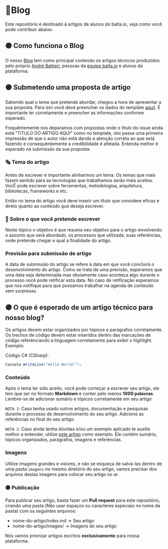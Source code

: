# 📮Blog
Este repositório é destinado à artigos de alunos do balta.io, veja como você pode contribuir abaixo.

## 🟣 Como funciona o Blog
O nosso [Blog](https://balta.io/blog) tem como principal conteúdo os artigos técnicos produzidos pelo próprio [André Baltieri](https://github.com/andrebaltieri), pessoas da [equipe balta.io](https://github.com/orgs/balta-io/people) e alunos da plataforma.

## 🟣 Submetendo uma proposta de artigo
Sabendo qual o tema que pretende abordar, chegou a hora de apresentar a sua proposta. Para isto você deve preencher os dados do template [aqui!](https://github.com/balta-io/blog/issues/new?assignees=BrewertonSantos&labels=proposta&template=submiss-o-de-artigo.md&title=Proposta+de+artigo%3A++TITULO+DO+ARTIGO+AQUI). É importante ler corretamente e preencher as informações conforme esperado.

Frequêntemente nos deparamos com propostas onde o título do issue ainda está "TíTULO DO ARTIGO AQUI" como no template, isto passa uma primeira impressão de que o autor não está dando a atenção correta ao que está fazendo e consequêntemente a credibilidade é afetada. Entenda melhor é esperado na submissão da sua proposta:

### 🗞️ Tema do artigo
Antes de escrever é importante alinharmos um tema. Os temas que mais fazem sentido para as tecnologias que trabalhamos serão mais aceitos. VocÊ pode escrever sobre ferramentas, metodologisa, arquitetura, bibliotecas, frameworks e etc.

Então no tema do artigo você deve inserir um título que considere eficaz e direto quanto ao conteúdo que deseja escrever.

### 📰 Sobre o que você pretende escrever
Neste tópico o objetivo é que resuma seu objetivo para o artigo envolvendo o assunto que será abordado, os processos que utilizadá, suas referências, onde pretende chegar e qual a finalidade do artigo.

### Previsão para submissão de artigo
A data de submissão do artigo se refere à data em que você concluirá o desenvolvimento do artigo. Como se trata de uma previsão, esperamos que uma data seja determinada mas obviamente caso aconteça algo durante o processo você pode retificar esta data. No caso de retificação esperamos que nos notifique para que possamos trabalhar na agenda de conteúdo sem surpresas.

## 🟣 O que é esperado de um artigo técnico para nosso blog?
Os artigos devem estar organizados por tópicos e parágrafos corretamente. Os trechos de código devem estar inseridos dentro das marcações de código referênciando a linguagem corretamente para exibir o highlight. Exemplo:

Código C# (CSharp):

```csharp
Console.WriteLine("Hello World!");
```

### Conteúdo
Após o tema ter sido aceito, você pode começar a escrever seu artigo, ele tem que ser no formato **Markdown** e conter pelo menos **1000 palavras**. Lembre-se de adicionar sumário e tópicos corretamente em seu artigo.

`NOTA 1`: Caso tenha usado outros artigos, documentação e pesquisas durante o processo de desenvolvimento do seu artigo. Adicione as referências no final do seu artigo.

`NOTA 2`: Caso ainda tenha dúvidas e/ou um exemplo aplicado te auxilie melhor a entender, utilize [este artigo](https://github.com/balta-io/blog/blob/main/linguagens-de-programacao/index.md) como exemplo. Ele contém sumário, tópicos organizados, parágrafos, imagens e referências.

### Imagens
Utilize imagens grandes e visíveis, e não se esqueça de salvá-las dentro de uma pasta `imagens` no mesmo diretório do seu artigo, vamos precisar dos arquivos destas imagens para colocar seu artigo no ar.

### 🟣 Publicação
Para publicar seu artigo, basta fazer um **Pull request** para este repositório, criando uma pasta (Não usar espaços ou caracteres especiais no nome da pasta) com os seguintes arquivos:
* nome-do-artigo/index.md -> Seu artigo
* nome-do-artigo/images/ -> Imagens do seu artigo

Nós vamos priorizar artigos escritos **exclusivamente** para nossa plataforma.
